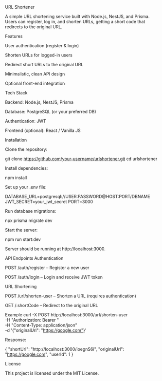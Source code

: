 URL Shortener

A simple URL shortening service built with Node.js, NestJS, and Prisma. Users can register, log in, and shorten URLs, getting a short code that redirects to the original URL.

Features

User authentication (register & login)

Shorten URLs for logged-in users

Redirect short URLs to the original URL

Minimalistic, clean API design

Optional front-end integration

Tech Stack

Backend: Node.js, NestJS, Prisma

Database: PostgreSQL (or your preferred DB)

Authentication: JWT

Frontend (optional): React / Vanilla JS

Installation

Clone the repository:

git clone https://github.com/your-username/urlshortener.git
cd urlshortener


Install dependencies:

npm install


Set up your .env file:

DATABASE_URL=postgresql://USER:PASSWORD@HOST:PORT/DBNAME
JWT_SECRET=your_jwt_secret
PORT=3000


Run database migrations:

npx prisma migrate dev


Start the server:

npm run start:dev


Server should be running at http://localhost:3000.

API Endpoints
Authentication

POST /auth/register – Register a new user

POST /auth/login – Login and receive JWT token

URL Shortening

POST /url/shorten-user – Shorten a URL (requires authentication)

GET /:shortCode – Redirect to the original URL

Example
curl -X POST http://localhost:3000/url/shorten-user \
-H "Authorization: Bearer <your-token>" \
-H "Content-Type: application/json" \
-d '{"originalUrl": "https://google.com"}'


Response:

{
  "shortUrl": "http://localhost:3000/ioegnS6i",
  "originalUrl": "https://google.com",
  "userId": 1
}

License

This project is licensed under the MIT License.
